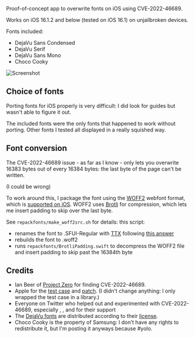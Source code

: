 Proof-of-concept app to overwrite fonts on iOS using CVE-2022-46689.

Works on iOS 16.1.2 and below (tested on iOS 16.1) on unjailbroken devices.

Fonts included:

- DejaVu Sans Condensed
- DejaVu Serif
- DejaVu Sans Mono
- Choco Cooky

![Screenshot](https://user-images.githubusercontent.com/704768/209511898-a1477b66-28e4-471a-87d9-36c1c2eb25ca.png)

## Choice of fonts

Porting fonts for iOS properly is very difficult: I did look for guides but wasn't able to figure it out.

The included fonts were the only fonts that happened to work without porting. Other fonts I tested all displayed in a really squished way.

## Font conversion

The CVE-2022-46689 issue - as far as I know - only lets you overwrite 16383 bytes out of every 16384 bytes: the last byte of the page can't be written.

(I could be wrong)

To work around this, I package the font using the [WOFF2](https://www.w3.org/TR/WOFF2/) webfont format, which is [supported on iOS](https://twitter.com/myunderpants/status/1503745380365877252). WOFF2 uses [Brotli](https://datatracker.ietf.org/doc/html/rfc7932) for compression, which lets me insert padding to skip over the last byte.

See `repackfonts/make_woff2src.sh` for details: this script:

- renames the font to .SFUI-Regular with [TTX](https://github.com/fonttools/fonttools) following [this answer]()
- rebuilds the font to .woff2
- runs `repackfonts/BrotliPadding.swift` to decompress the WOFF2 file and insert padding to skip past the 16384th byte


## Credits

- Ian Beer of [Project Zero](https://googleprojectzero.blogspot.com) for finding CVE-2022-46689.
- Apple for the [test case](https://github.com/apple-oss-distributions/xnu/blob/xnu-8792.61.2/tests/vm/vm_unaligned_copy_switch_race.c) and [patch](https://github.com/apple-oss-distributions/xnu/blob/xnu-8792.61.2/osfmk/vm/vm_map.c#L10150). (I didn't change anything: I only wrapped the test case in a library.)
- Everyone on Twitter who helped out and experimented with CVE-2022-46689, especially [](), [](), and []() for their support
- The [DejaVu fonts](https://dejavu-fonts.github.io) are distributed according to their [license](https://dejavu-fonts.github.io/License.html).
- Choco Cooky is the property of Samsung: I don't have any rights to redistribute it, but I'm posting it anyways because #yolo.
